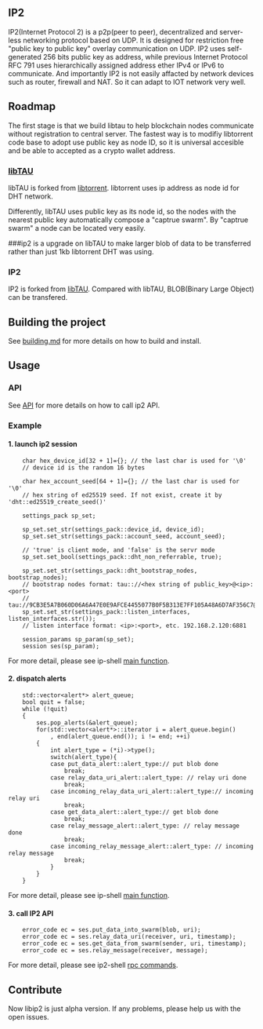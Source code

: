 ## IP2
 IP2(Internet Protocol 2) is a p2p(peer to peer), decentralized and server-less networking protocol based on UDP. It is designed for restriction free "public key to public key" overlay communication on UDP. IP2 uses self-generated 256 bits public key as address, while previous Internet Protocol RFC 791 uses hierarchically assigned address ether IPv4 or IPv6 to communicate. And importantly IP2 is not easily affacted by network devices such as router, firewall and NAT. So it can adapt to IOT network very well.

## Roadmap

The first stage is that we build libtau to help blockchain nodes communicate without registration to central server. 
The fastest way is to modifiy libtorrent code base to adopt use public key as node ID, so it is universal accesible and be able to accepted as a crypto wallet address. 

### [libTAU](https://github.com/Tau-Coin/libTAU)

 libTAU is forked from [libtorrent](https://github.com/arvidn/libtorrent). libtorrent uses ip address as node id for DHT network. 
 
 Differently, libTAU uses public key as its node id, so the nodes with the nearest public key automatically compose a "captrue swarm". By "captrue swarm" a node can be located very easily.

###ip2 is a upgrade on libTAU to make larger blob of data to be transferred rather than just 1kb libtorrent DHT was using. 

### IP2

 IP2 is forked from [libTAU](https://github.com/Tau-Coin/libTAU). Compared with libTAU, BLOB(Binary Large Object) can be transfered.


## Building the project

 See [building.md](https://github.com/wuzhengy/ip2/blob/main/docs/building.md) for more details on how to build and install.

## Usage

### API
 
 See [API](https://github.com/wuzhengy/ip2/blob/main/docs/API.txt) for more details on how to call ip2 API.

### Example

#### 1. launch ip2 session

```
	char hex_device_id[32 + 1]={}; // the last char is used for '\0'
	// device id is the random 16 bytes

	char hex_account_seed[64 + 1]={}; // the last char is used for '\0'
	// hex string of ed25519 seed. If not exist, create it by 'dht::ed25519_create_seed()'

	settings_pack sp_set;

	sp_set.set_str(settings_pack::device_id, device_id);
	sp_set.set_str(settings_pack::account_seed, account_seed);

	// 'true' is client mode, and 'false' is the servr mode
	sp_set.set_bool(settings_pack::dht_non_referrable, true);

	sp_set.set_str(settings_pack::dht_bootstrap_nodes, bootstrap_nodes);
	// bootstrap nodes format: tau:://<hex string of public_key>@<ip>:<port>
	// tau://9CB3E5A7B060D06A6A47E0E9AFCE4455077B0F5B313E7FF105A48A6D7AF356C7@10.0.2.15:6881
	sp_set.set_str(settings_pack::listen_interfaces, listen_interfaces.str());
	// listen interface format: <ip>:<port>, etc. 192.168.2.120:6881

	session_params sp_param(sp_set);
	session ses(sp_param);
```

 For more detail, please see ip-shell [main function](https://github.com/wuzhengy/ip2-shell/blob/master/src/main.cpp).

#### 2. dispatch alerts

```
	std::vector<alert*> alert_queue;
	bool quit = false;
	while (!quit)
	{
		ses.pop_alerts(&alert_queue);
		for(std::vector<alert*>::iterator i = alert_queue.begin()
			, end(alert_queue.end()); i != end; ++i)
		{
			int alert_type = (*i)->type();
			switch(alert_type){
			case put_data_alert::alert_type:// put blob done
				break;
			case relay_data_uri_alert::alert_type: // relay uri done
				break;
			case incoming_relay_data_uri_alert::alert_type:// incoming relay uri
				break;
			case get_data_alert::alert_type:// get blob done
				break;
			case relay_message_alert::alert_type: // relay message done
				break;
			case incoming_relay_message_alert::alert_type: // incoming relay message
				break;
			}
		}
	}
```

 For more detail, please see ip-shell [main function](https://github.com/Tau-Coin/ip2-shell/blob/master/src/main.cpp).

#### 3. call IP2 API

```
	error_code ec = ses.put_data_into_swarm(blob, uri);
	error_code ec = ses.relay_data_uri(receiver, uri, timestamp);
	error_code ec = ses.get_data_from_swarm(sender, uri, timestamp);
	error_code ec = ses.relay_message(receiver, message);
```

 For more detail, please see ip2-shell [rpc commands](https://github.com/wuzhengy/ip2-shell/blob/master/src/handler/tau_handler.cpp).

## Contribute
 Now libip2 is just alpha version. If any problems, please help us with the open issues.
